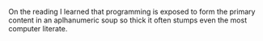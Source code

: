 On the reading I learned that programming is exposed to form the primary content in an aplhanumeric soup so thick it often stumps even the most computer literate.
